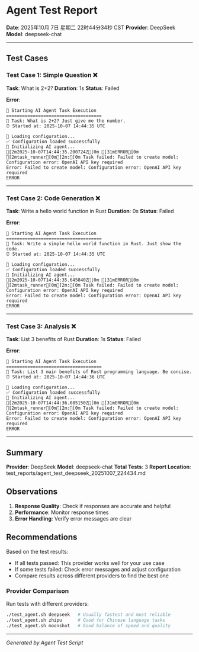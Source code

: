 # Agent Test Report

**Date**: 2025年10月 7日 星期二 22时44分34秒 CST
**Provider**: DeepSeek
**Model**: deepseek-chat

---

## Test Cases

### Test Case 1: Simple Question ❌

**Task**: What is 2+2?
**Duration**: 1s
**Status**: Failed

**Error**:
```
🚀 Starting AI Agent Task Execution
====================================
📝 Task: What is 2+2? Just give me the number.
⏰ Started at: 2025-10-07 14:44:35 UTC

🔧 Loading configuration...
✅ Configuration loaded successfully
🤖 Initializing AI agent...
[2m2025-10-07T14:44:35.200724Z[0m [31mERROR[0m [2mtask_runner[0m[2m:[0m Task failed: Failed to create model: Configuration error: OpenAI API key required
Error: Failed to create model: Configuration error: OpenAI API key required
ERROR
```

---

### Test Case 2: Code Generation ❌

**Task**: Write a hello world function in Rust
**Duration**: 0s
**Status**: Failed

**Error**:
```
🚀 Starting AI Agent Task Execution
====================================
📝 Task: Write a simple hello world function in Rust. Just show the code.
⏰ Started at: 2025-10-07 14:44:35 UTC

🔧 Loading configuration...
✅ Configuration loaded successfully
🤖 Initializing AI agent...
[2m2025-10-07T14:44:35.645840Z[0m [31mERROR[0m [2mtask_runner[0m[2m:[0m Task failed: Failed to create model: Configuration error: OpenAI API key required
Error: Failed to create model: Configuration error: OpenAI API key required
ERROR
```

---

### Test Case 3: Analysis ❌

**Task**: List 3 benefits of Rust
**Duration**: 1s
**Status**: Failed

**Error**:
```
🚀 Starting AI Agent Task Execution
====================================
📝 Task: List 3 main benefits of Rust programming language. Be concise.
⏰ Started at: 2025-10-07 14:44:36 UTC

🔧 Loading configuration...
✅ Configuration loaded successfully
🤖 Initializing AI agent...
[2m2025-10-07T14:44:36.085150Z[0m [31mERROR[0m [2mtask_runner[0m[2m:[0m Task failed: Failed to create model: Configuration error: OpenAI API key required
Error: Failed to create model: Configuration error: OpenAI API key required
ERROR
```

---


## Summary

**Provider**: DeepSeek
**Model**: deepseek-chat
**Total Tests**: 3
**Report Location**: test_reports/agent_test_deepseek_20251007_224434.md

## Observations

1. **Response Quality**: Check if responses are accurate and helpful
2. **Performance**: Monitor response times
3. **Error Handling**: Verify error messages are clear

## Recommendations

Based on the test results:

- If all tests passed: This provider works well for your use case
- If some tests failed: Check error messages and adjust configuration
- Compare results across different providers to find the best one

### Provider Comparison

Run tests with different providers:
```bash
./test_agent.sh deepseek   # Usually fastest and most reliable
./test_agent.sh zhipu      # Good for Chinese language tasks
./test_agent.sh moonshot   # Good balance of speed and quality
```

---

*Generated by Agent Test Script*

